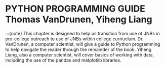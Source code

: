 # PYTHON PROGRAMMING GUIDE Thomas VanDrunen, Yiheng Liang

:::{note}
This chapter is designed to help us transition from use of JNBs in pre-college outreach to use of JNBs within college curriuclum. Dr. VanDrunen, a computer scientist,  will give a guide to Python programming to help navigate the reader through the remainder of the book. Yiheng Liang, also a computer scientist, will cover basics of working with data, including the use of the pandas and matplotlib libraries.
